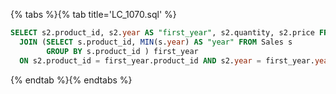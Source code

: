 {% tabs %}{% tab title='LC_1070.sql' %}

```sql
SELECT s2.product_id, s2.year AS "first_year", s2.quantity, s2.price FROM Sales s2
  JOIN (SELECT s.product_id, MIN(s.year) AS "year" FROM Sales s
        GROUP BY s.product_id ) first_year
  ON s2.product_id = first_year.product_id AND s2.year = first_year.year
```

{% endtab %}{% endtabs %}
